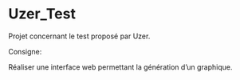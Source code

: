 # Uzer_Test

Projet concernant le test proposé par Uzer.

Consigne:

Réaliser une interface web permettant la génération d’un graphique.
